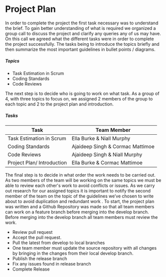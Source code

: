 # Project Plan

In order to complete the project the first task necessary was to understand the brief. To gain better understanding of what is required we organized a group call to discuss the project and clarify any queries any of us may have. On this call we agreed what the different tasks were in order to complete the project successfully. The tasks being to introduce the topics briefly and then summarize the most important guidelines in bullet points / diagrams.

##### Topics
- Task Estimation in Scrum
- Coding Standards
- Code Reviews

The next step is to decide who is going to work on what task. As a group of 4, with three topics to focus on, we assigned 2 members of the group to each topic and 2 to the project plan and introduction.
##### Tasks
| Task | Team Member |
| ------ | ------ |
| Task Estimation in Scrum | Ella Burke & Niall Murphy|
| Coding Standards | Ajaideep Singh & Cormac Mattimoe|
| Code Reviews | Ajaideep Singh & Niall Murphy |
| Project Plan/ Introduction | Ella Burke & Cormac Mattimoe|

The final step is to decide in what order the work needs to be carried out. As two members of the team will be working on the same topics we must be able to review each other's work to avoid conflicts or issues. As we carry out research for our assigned topics it is important to notify the second member of the team on the topic of the guidelines we’ve chosen to write about to avoid duplication and redundant work . To start, the project plan was written and a Github Repository was made so that all team members can work on a feature branch before merging into the develop branch. Before merging into the develop branch all team members must review the work.


- Review pull request
- Accept the pull request.
- Pull the latest from develop to local branches
- One team member must update the source repository with all changes by bringing in the changes from their local develop branch.
- Publish the release branch
- Fix any issues found in release branch
- Complete Release
